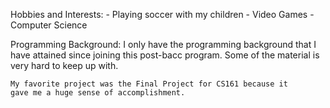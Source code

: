 Hobbies and Interests:
	- Playing soccer with my children
	- Video Games
	- Computer Science


Programming Background:
	I only have the programming background that I have attained
	since joining this post-bacc program. Some of the material is 
	very hard to keep up with.

	My favorite project was the Final Project for CS161 because it
	gave me a huge sense of accomplishment.